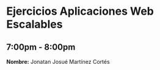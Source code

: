 # Ejercicios Aplicaciones Web Escalables
## 7:00pm - 8:00pm
**Nombre:** Jonatan Josué Martínez Cortés